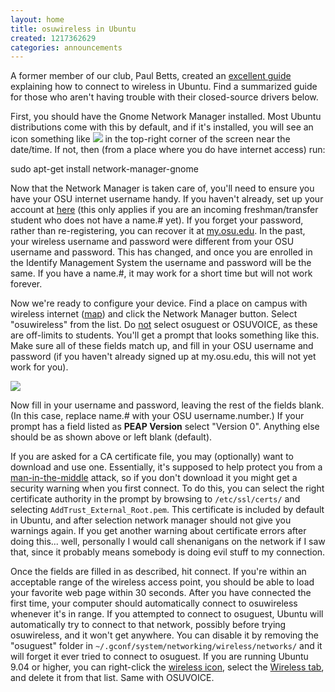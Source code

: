 ```yaml
---
layout: home
title: osuwireless in Ubuntu
created: 1217362629
categories: announcements
---
```

<p>A former member of our club, Paul Betts, created an <a href="http://blog.paulbetts.org/index.php/2007/01/27/the-end-all-definitive-guide-to-getting-wireless-working-in-ubuntu-edgy-eft/">excellent guide</a> explaining how to connect to wireless in Ubuntu. Find a summarized guide for those who aren't having trouble with their closed-source drivers below.</p>
<!--break-->
<p>First, you should have the Gnome Network Manager installed. Most Ubuntu distributions come with this by default, and if it's installed, you will see an icon something like <img src="/sites/default/files/12_04_icon1.png"></a> in the top-right corner of the screen near the date/time. If not, then (from a place where you do have internet access) run:</p>

<p class="code">sudo apt-get install network-manager-gnome</p>

<p>Now that the Network Manager is taken care of, you'll need to ensure you have your OSU internet username handy. If you haven't already, set up your account at <a href="https://my.osu.edu/">here</a> (this only applies if you are an incoming freshman/transfer student who does not have a name.# yet). If you forget your password, rather than re-registering, you can recover it at <a href="https://my.osu.edu/public/ResetPassword">my.osu.edu</a>. In the past, your wireless username and password were different from your OSU username and password. This has changed, and once you are enrolled in the Identify Management System the username and password will be the same. If you have a name.#, it may work for a short time but will not work forever.
<!--
I'll use my username, <script type="text/javascript">document.write(unescape("%73%77%61%6E%65%79%2E%32%39"))
//Javascript here is meant to obfuscate my username from spam bots and spiders
</script><noscript><img src="/sites/default/files/usernamekm5.png" /></noscript>, as an example in this how-to.</p>
-->
<p>Now we're ready to configure your device. Find a place on campus with wireless internet (<a href="http://osuwireless.osu.edu/map.php">map</a>) and click the Network Manager button. Select "osuwireless" from the list. Do <u>not</u> select osuguest or OSUVOICE, as these are off-limits to students. You'll get a prompt that looks something like this. Make sure all of these fields match up, and fill in your OSU username and password (if you haven't already signed up at my.osu.edu, this will not yet work for you).</p>

<p><img src="/sites/default/files/network-manager-example.png" usemap="#map" />
<!--
<map name="map">
<area shape="rect" coords="222,242,408,269" alt="/etc/ssl/certs/Equifax_Secure_CA.pem - click to download" title="/etc/ssl/certs/Equifax_Secure_CA.pem - click to download" href="https://www.geotrust.com/resources/root_certificates/certificates/Equifax_Secure_Certificate_Authority.cer" />
<area shape="rect" coords="71,178,175,194" alt="&quot;EAP Method&quot; in some older versions" title="&quot;EAP Method&quot; in some older versions" style="cursor:help;" />
<area shape="rect" coords="73,321,210,334" alt="Used to be &quot;Phase2 Type&quot;" title="Used to be &quot;Phase2 Type&quot;" style="cursor:help;"/>
<area shape="rect" coords="73,283,166,298" alt="Necessary to work in some cases, but may work without" title="Necessary to work in some cases, but may work without" style="cursor:help;" />
<area shape="rect" coords="73,248,166,262" alt="Strongly recommended for security reasons, but it's still possible connect without this; also removes the annoying &quot;Certificate authority&quot; popups" title="Strongly recommended for security reasons, but it's still possible connect without this; also removes the annoying &quot;Certificate authority&quot; popups" style="cursor:help;" />
</map>
-->
</p>

<p>Now fill in your username and password, leaving the rest of the fields blank. (In this case, replace name.# with your OSU username.number.) If your prompt has a field listed as <b>PEAP Version</b> select "Version 0". Anything else should be as shown above or left blank (default).</p>

<p>If you are asked for a CA certificate file, you may (optionally) want to download and use one. Essentially, it's supposed to help protect you from a <a href="//en.wikipedia.org/wiki/Man-in-the-middle_attack">man-in-the-middle</a> attack, so if you don't download it you might get a security warning when you first connect.
<!--
To use it, run the following commands (you only need to run this once):
<pre><p class="code">wget https://www.geotrust.com/resources/root_certificates/certificates/Equifax_Secure_Certificate_Authority.cer
sudo mv Equifax_Secure_Certificate_Authority.cer /etc/ssl/certs/</p></pre>
-->
To do this, you can select the right certificate authority in the prompt by browsing to <code>/etc/ssl/certs/</code> and selecting <code>AddTrust_External_Root.pem</code>. This certificate is included by default in Ubuntu, and after selection network manager should not give you warnings again. If you get another warning about certificate errors after doing this... well, personally I would call shenanigans on the network if I saw that, since it probably means somebody is doing evil stuff to my connection.</p>

<p>Once the fields are filled in as described, hit connect. If you're within an acceptable range of the wireless access point, you should be able to load your favorite web page within 30 seconds.
<!-- resnet login in dorms no longer required for wireless, wired networks only
If you're in a dorm, you may need to complete an extra step. If so, when you first load a page, you will see a <a href="/sites/default/files/resnet.png" rel="lightbox" class="lightbox">ResNet login prompt</a>. Log in here using your <u>regular</u> OSU username/password.
-->
After you have connected the first time, your computer should automatically connect to osuwireless whenever it's in range. If you attempted to connect to osuguest, Ubuntu will automatically try to connect to that network, possibly before  trying osuwireless, and it won't get anywhere. You can disable it by removing the "osuguest" folder in <code>~/.gconf/system/networking/wireless/networks/</code> and it will forget it ever tried to connect to osuguest. If you are running Ubuntu 9.04 or higher, you can right-click the <a href="/sites/default/files/wireless-icon.png" rel="lightbox" class="lightbox">wireless icon</a>, select the <a href="/sites/default/files/wireless-tab.png" rel="lightbox" class="lightbox">Wireless tab</a>, and delete it from that list. Same with OSUVOICE.</p>

